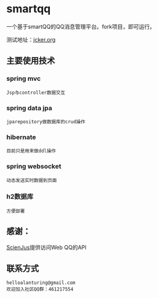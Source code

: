 # smartqq

一个基于smartQQ的QQ消息管理平台。fork项目，即可运行。

测试地址：[jcker.org](http://www.jcker.org)

## 主要使用技术
### spring mvc 
    Jsp与controller数据交互
### spring data jpa 
    jparepository做数据库的crud操作
### hibernate 
    目前只是用来做ddl操作
### spring websocket 
    动态发送实时数据到页面
### h2数据库 
    方便部署 

## 感谢： 
[ScienJus](https://github.com/ScienJus/smartqq/ "SmartQQ API")提供访问Web QQ的API

## 联系方式 
    helloalanturing@gmail.com
    欢迎加入社区QQ群：461217554
 
